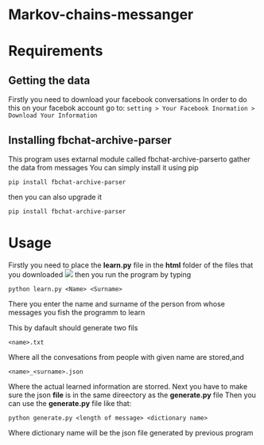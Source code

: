 # Markov-chains-messanger
# Requirements
## Getting the data
Firstly you need to download your facebook conversations 
In order to do this on your facebok account go to:
`setting > Your Facebook Inormation > Download Your Information`
## Installing fbchat-archive-parser
This program uses extarnal module called fbchat-archive-parserto gather the data from messages
You can simply install it using pip
```
pip install fbchat-archive-parser

```
then you can also upgrade it
```
pip install fbchat-archive-parser
```
# Usage
Firstly you need to place the **learn.py** file in the **html** folder of the files that you downloaded
![](https://i.imgur.com/OIaT2wg.png)
then you run the program by typing
```
python learn.py <Name> <Surname>

```
There you enter the name and surname of the person from whose messages you fish the programm to learn

This by dafault should generate two fils
```
<name>.txt 

```
Where all the convesations from people with given name are stored,and
```
<name>_<surname>.json
```
Where the actual learned information are storred.
Next you have to make sure the json **file** is in the same direectory as the **generate.py** file
Then you can use the **generate.py** file like that:
```
python generate.py <length of message> <dictionary name>
```
Where dictionary name will be the json file generated by previous program